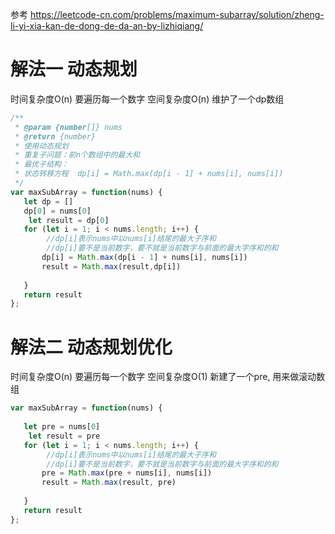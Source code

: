参考 https://leetcode-cn.com/problems/maximum-subarray/solution/zheng-li-yi-xia-kan-de-dong-de-da-an-by-lizhiqiang/

# 解法一 动态规划

时间复杂度O(n) 要遍历每一个数字
空间复杂度O(n) 维护了一个dp数组

```javascript
/**
 * @param {number[]} nums
 * @return {number}
 * 使用动态规划
 * 重复子问题：前n个数组中的最大和
 * 最优子结构：
 * 状态转移方程  dp[i] = Math.max(dp[i - 1] + nums[i], nums[i])
 */
var maxSubArray = function(nums) {
   let dp = []
   dp[0] = nums[0]
    let result = dp[0]
   for (let i = 1; i < nums.length; i++) {
        //dp[i]表示nums中以nums[i]结尾的最大子序和
        //dp[i]要不是当前数字，要不就是当前数字与前面的最大字序和的和
       dp[i] = Math.max(dp[i - 1] + nums[i], nums[i])
       result = Math.max(result,dp[i])
       
   } 
   return result
};

```


# 解法二 动态规划优化
时间复杂度O(n) 要遍历每一个数字
空间复杂度O(1) 新建了一个pre, 用来做滚动数组

```javascript
var maxSubArray = function(nums) {
   
   let pre = nums[0]
    let result = pre
   for (let i = 1; i < nums.length; i++) {
        //dp[i]表示nums中以nums[i]结尾的最大子序和
        //dp[i]要不是当前数字，要不就是当前数字与前面的最大字序和的和
       pre = Math.max(pre + nums[i], nums[i])
       result = Math.max(result, pre)
       
   } 
   return result
};
```